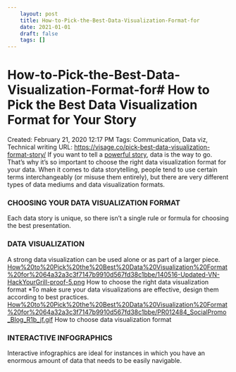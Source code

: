 ```yaml
---
 	layout: post
 	title: How-to-Pick-the-Best-Data-Visualization-Format-for
 	date: 2021-01-01
 	draft: false
 	tags: []
---
```


# How-to-Pick-the-Best-Data-Visualization-Format-for# How to Pick the Best Data Visualization Format for Your Story
Created: February 21, 2020 12:17 PM
Tags: Communication, Data viz, Technical writing
URL: https://visage.co/pick-best-data-visualization-format-story/
If you want to tell a [powerful story](http://www.columnfivemedia.com/what-is-brand-storytelling-and-why-should-you-care-about-it), data is the way to go.
That’s why it’s so important to choose the right data visualization format for your data.
When it comes to data storytelling, people tend to use certain terms interchangeably (or misuse them entirely), but there are very different types of data mediums and data visualization formats.
### **CHOOSING YOUR DATA VISUALIZATION FORMAT**
Each data story is unique, so there isn’t a single rule or formula for choosing the best presentation.
### **DATA VISUALIZATION**
A strong data visualization can be used alone or as part of a larger piece.
[How%20to%20Pick%20the%20Best%20Data%20Visualization%20Format%20for%2064a32a3c3f7147b9910d567fd38c1bbe/140516-Updated-VN-HackYourGrill-proof-5.png](How%20to%20Pick%20the%20Best%20Data%20Visualization%20Format%20for%2064a32a3c3f7147b9910d567fd38c1bbe/140516-Updated-VN-HackYourGrill-proof-5.png)
How to choose the right data visualization format
*To make sure your data visualizations are effective, design them according to best practices.
[How%20to%20Pick%20the%20Best%20Data%20Visualization%20Format%20for%2064a32a3c3f7147b9910d567fd38c1bbe/PR012484_SocialPromo_Blog_R1b_jf.gif](How%20to%20Pick%20the%20Best%20Data%20Visualization%20Format%20for%2064a32a3c3f7147b9910d567fd38c1bbe/PR012484_SocialPromo_Blog_R1b_jf.gif)
How to choose data visualization format
### **INTERACTIVE INFOGRAPHICS**
Interactive infographics are ideal for instances in which you have an enormous amount of data that needs to be easily navigable.
